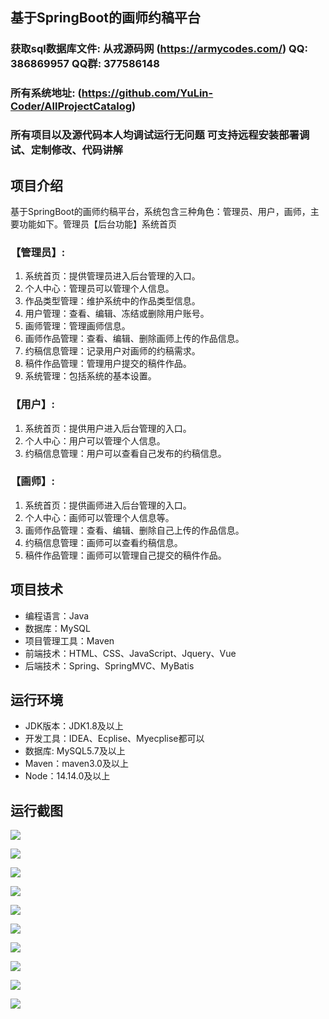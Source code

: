 ## 基于SpringBoot的画师约稿平台

###  获取sql数据库文件: 从戎源码网 (https://armycodes.com/) QQ: 386869957 QQ群: 377586148
###  所有系统地址: (https://github.com/YuLin-Coder/AllProjectCatalog) 
###  所有项目以及源代码本人均调试运行无问题 可支持远程安装部署调试、定制修改、代码讲解

## 项目介绍
基于SpringBoot的画师约稿平台，系统包含三种角色：管理员、用户，画师，主要功能如下。管理员【后台功能】系统首页

### 【管理员】:
1. 系统首页：提供管理员进入后台管理的入口。
2. 个人中心：管理员可以管理个人信息。
3. 作品类型管理：维护系统中的作品类型信息。
4. 用户管理：查看、编辑、冻结或删除用户账号。
5. 画师管理：管理画师信息。
6. 画师作品管理：查看、编辑、删除画师上传的作品信息。
7. 约稿信息管理：记录用户对画师的约稿需求。
8. 稿件作品管理：管理用户提交的稿件作品。
9. 系统管理：包括系统的基本设置。

### 【用户】:
1. 系统首页：提供用户进入后台管理的入口。
2. 个人中心：用户可以管理个人信息。
3. 约稿信息管理：用户可以查看自己发布的约稿信息。

### 【画师】:
1. 系统首页：提供画师进入后台管理的入口。
2. 个人中心：画师可以管理个人信息等。
3. 画师作品管理：查看、编辑、删除自己上传的作品信息。
4. 约稿信息管理：画师可以查看约稿信息。
5. 稿件作品管理：画师可以管理自己提交的稿件作品。

## 项目技术
- 编程语言：Java
- 数据库：MySQL
- 项目管理工具：Maven
- 前端技术：HTML、CSS、JavaScript、Jquery、Vue
- 后端技术：Spring、SpringMVC、MyBatis

## 运行环境
- JDK版本：JDK1.8及以上
- 开发工具：IDEA、Ecplise、Myecplise都可以
- 数据库: MySQL5.7及以上
- Maven：maven3.0及以上
- Node：14.14.0及以上

## 运行截图
![](screenshot/1.png)

![](screenshot/2.png)

![](screenshot/3.png)

![](screenshot/4.png)

![](screenshot/5.png)

![](screenshot/6.png)

![](screenshot/7.png)

![](screenshot/8.png)

![](screenshot/9.png)

![](screenshot/10.png)